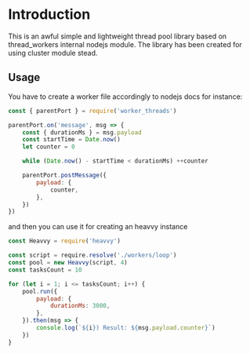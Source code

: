 # Introduction
This is an awful simple and lightweight thread pool library based on thread_workers internal nodejs module. The library has been created for using cluster module stead.

## Usage
You have to create a worker file accordingly to nodejs docs for instance:
```js
const { parentPort } = require('worker_threads')

parentPort.on('message', msg => {
    const { durationMs } = msg.payload
    const startTime = Date.now()
    let counter = 0

    while (Date.now() - startTime < durationMs) ++counter

    parentPort.postMessage({
        payload: {
            counter,
        },
    })
})
```
and then you can use it for creating an heavvy instance

```js
const Heavvy = require('heavvy')

const script = require.resolve('./workers/loop')
const pool = new Heavvy(script, 4)
const tasksCount = 10

for (let i = 1; i <= tasksCount; i++) {
    pool.run({
        payload: {
            durationMs: 3000,
        },
    }).then(msg => {
        console.log(`${i}) Result: ${msg.payload.counter}`)
    })
}
```
